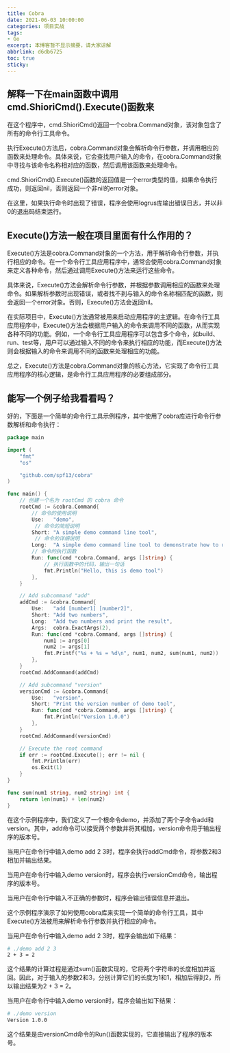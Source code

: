 ```yaml
---
title: Cobra
date: 2021-06-03 10:00:00
categories: 项目实战
tags: 
- Go
excerpt: 本博客暂不显示摘要，请大家谅解
abbrlink: d6db6725
toc: true
sticky:
---
```

## 解释一下在main函数中调用cmd.ShioriCmd().Execute()函数来
在这个程序中，cmd.ShioriCmd()返回一个cobra.Command对象，该对象包含了所有的命令行工具命令。

执行Execute()方法后，cobra.Command对象会解析命令行参数，并调用相应的函数来处理命令。具体来说，它会查找用户输入的命令，在cobra.Command对象中寻找与该命令名称相对应的函数，然后调用该函数来处理命令。

cmd.ShioriCmd().Execute()函数的返回值是一个error类型的值，如果命令执行成功，则返回nil，否则返回一个非nil的error对象。

在这里，如果执行命令时出现了错误，程序会使用logrus库输出错误日志，并以非0的退出码结束运行。

## Execute()方法一般在项目里面有什么作用的？
Execute()方法是cobra.Command对象的一个方法，用于解析命令行参数，并执行相应的命令。在一个命令行工具应用程序中，通常会使用cobra.Command对象来定义各种命令，然后通过调用Execute()方法来运行这些命令。

具体来说，Execute()方法会解析命令行参数，并根据参数调用相应的函数来处理命令。如果解析参数时出现错误，或者找不到与输入的命令名称相匹配的函数，则会返回一个error对象。否则，Execute()方法会返回nil。

在实际项目中，Execute()方法通常被用来启动应用程序的主逻辑。在命令行工具应用程序中，Execute()方法会根据用户输入的命令来调用不同的函数，从而实现各种不同的功能。例如，一个命令行工具应用程序可以包含多个命令，如build、run、test等，用户可以通过输入不同的命令来执行相应的功能，而Execute()方法则会根据输入的命令来调用不同的函数来处理相应的功能。

总之，Execute()方法是cobra.Command对象的核心方法，它实现了命令行工具应用程序的核心逻辑，是命令行工具应用程序的必要组成部分。

## 能写一个例子给我看看吗？
好的，下面是一个简单的命令行工具示例程序，其中使用了cobra库进行命令行参数解析和命令执行：
```go
package main

import (
	"fmt"
	"os"

	"github.com/spf13/cobra"
)

func main() {
	// 创建一个名为 rootCmd 的 cobra 命令
	rootCmd := &cobra.Command{
		// 命令的使用说明
		Use:   "demo",
		 // 命令的简短说明
		Short: "A simple demo command line tool",
		 // 命令的详细说明
		Long:  "A simple demo command line tool to demonstrate how to use cobra library",
		// 命令的执行函数
		Run: func(cmd *cobra.Command, args []string) {
			// 执行函数中的代码，输出一句话
			fmt.Println("Hello, this is demo tool")
		},
	}

	// Add subcommand "add"
	addCmd := &cobra.Command{
		Use:   "add [number1] [number2]",
		Short: "Add two numbers",
		Long:  "Add two numbers and print the result",
		Args:  cobra.ExactArgs(2),
		Run: func(cmd *cobra.Command, args []string) {
			num1 := args[0]
			num2 := args[1]
			fmt.Printf("%s + %s = %d\n", num1, num2, sum(num1, num2))
		},
	}
	rootCmd.AddCommand(addCmd)

	// Add subcommand "version"
	versionCmd := &cobra.Command{
		Use:   "version",
		Short: "Print the version number of demo tool",
		Run: func(cmd *cobra.Command, args []string) {
			fmt.Println("Version 1.0.0")
		},
	}
	rootCmd.AddCommand(versionCmd)

	// Execute the root command
	if err := rootCmd.Execute(); err != nil {
		fmt.Println(err)
		os.Exit(1)
	}
}

func sum(num1 string, num2 string) int {
	return len(num1) + len(num2)
}
```
在这个示例程序中，我们定义了一个根命令demo，并添加了两个子命令add和version。其中，add命令可以接受两个参数并将其相加，version命令用于输出程序的版本号。

当用户在命令行中输入demo add 2 3时，程序会执行addCmd命令，将参数2和3相加并输出结果。

当用户在命令行中输入demo version时，程序会执行versionCmd命令，输出程序的版本号。

当用户在命令行中输入不正确的参数时，程序会输出错误信息并退出。

这个示例程序演示了如何使用cobra库来实现一个简单的命令行工具，其中Execute()方法被用来解析命令行参数并执行相应的命令。

当用户在命令行中输入demo add 2 3时，程序会输出如下结果：
```bash
# ./demo add 2 3
2 + 3 = 2
```
这个结果的计算过程是通过sum()函数实现的，它将两个字符串的长度相加并返回。因此，对于输入的参数2和3，分别计算它们的长度为1和1，相加后得到2，所以输出结果为2 + 3 = 2。

当用户在命令行中输入demo version时，程序会输出如下结果：
```bash
# ./demo version
Version 1.0.0
```
这个结果是由versionCmd命令的Run()函数实现的，它直接输出了程序的版本号。